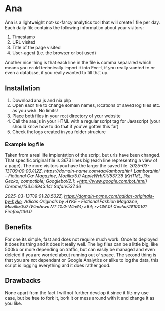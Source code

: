 # Ana
Ana is a lightweight not-so-fancy analytics tool that will create 1 file per day.
Each daily file contains the following information about your visitors:
1. Timestamp
2. URL visited
3. Title of the page visited
4. User-agent (i.e. the browser or bot used)

Another nice thing is that each line in the file is comma separated which means you could technically import it into Excel, if you really wanted to
or even a database, if you really wanted to fill that up.

## Installation
1. Download ana.js and nia.php
2. Open each file to change domain names, locations of saved log files etc. as you wish. No limits!
3. Place both files in your root directory of your website
4. Call the ana.js in your HTML with a regular script tag for Javascript (your should know how to do that if you've gotten this far)
5. Check the logs created in you folder structure

### Example log file
Taken from a real life implentation of the script, but urls have been changed. That specific original file is 3673 lines big (each line representing a view of a page).
The more visitors you have the larger the saved file.
*2025-03-13T09:00:00.012Z, https://domain-name.com/tag/lamborghini, Lamborghini - Fictional Car Magazine, Mozilla/5.0 AppleWebKit/537.36 (KHTML, like Gecko; compatible; Googlebot/2.1; +http://www.google.com/bot.html) Chrome/133.0.6943.141 Safari/537.36*

*2025-03-13T09:01:28.502Z, https://domain-name.com/adidas-originals-by-hyke, Adidas Originals by HYKE - Fictional Fashion Magazine, Mozilla/5.0 (Windows NT 10.0; Win64; x64; rv:136.0) Gecko/20100101 Firefox/136.0*

## Benefits
For one its simple, fast and does not require much work. Once its deployed it does its thing and it does it really well. The log files can be a little big, like 500kb or more depending on traffic, but can easily be managed and even deleted if you are worried about running out of space. The second thing is that you are not dependant on Google Analytics or alike to log the data, this script is logging everything and it does rather good.

## Drawbacks
None apart from the fact I will not further develop it since it fits my use case, but be free to fork it, bork it or mess around with it and change it as you like.
